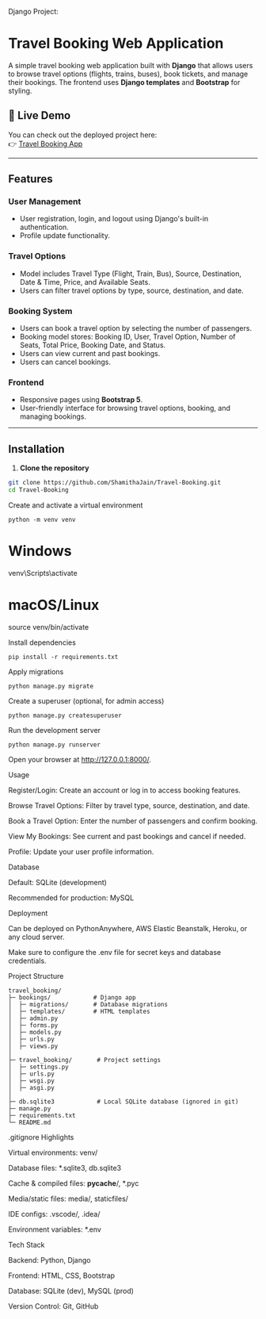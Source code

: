 Django Project:

# Travel Booking Web Application

A simple travel booking web application built with **Django** that allows users to browse travel options (flights, trains, buses), book tickets, and manage their bookings. The frontend uses **Django templates** and **Bootstrap** for styling.

## 🚀 Live Demo  
You can check out the deployed project here:  
👉 [Travel Booking App](https://shamithajain.pythonanywhere.com/)

---

## Features

### User Management
- User registration, login, and logout using Django's built-in authentication.
- Profile update functionality.

### Travel Options
- Model includes Travel Type (Flight, Train, Bus), Source, Destination, Date & Time, Price, and Available Seats.
- Users can filter travel options by type, source, destination, and date.

### Booking System
- Users can book a travel option by selecting the number of passengers.
- Booking model stores: Booking ID, User, Travel Option, Number of Seats, Total Price, Booking Date, and Status.
- Users can view current and past bookings.
- Users can cancel bookings.

### Frontend
- Responsive pages using **Bootstrap 5**.
- User-friendly interface for browsing travel options, booking, and managing bookings.

---

## Installation

1. **Clone the repository**
```bash
git clone https://github.com/ShamithaJain/Travel-Booking.git
cd Travel-Booking

```
Create and activate a virtual environment
```
python -m venv venv
```
# Windows
venv\Scripts\activate
# macOS/Linux
source venv/bin/activate

Install dependencies
```
pip install -r requirements.txt
```

Apply migrations
```
python manage.py migrate
```

Create a superuser (optional, for admin access)
```
python manage.py createsuperuser
```

Run the development server
```
python manage.py runserver
```

Open your browser at http://127.0.0.1:8000/.

Usage

Register/Login: Create an account or log in to access booking features.

Browse Travel Options: Filter by travel type, source, destination, and date.

Book a Travel Option: Enter the number of passengers and confirm booking.

View My Bookings: See current and past bookings and cancel if needed.

Profile: Update your user profile information.

Database

Default: SQLite (development)

Recommended for production: MySQL

Deployment

Can be deployed on PythonAnywhere, AWS Elastic Beanstalk, Heroku, or any cloud server.

Make sure to configure the .env file for secret keys and database credentials.

Project Structure
```
travel_booking/
├─ bookings/            # Django app
│  ├─ migrations/       # Database migrations
│  ├─ templates/        # HTML templates
│  ├─ admin.py
│  ├─ forms.py
│  ├─ models.py
│  ├─ urls.py
│  ├─ views.py
│
├─ travel_booking/       # Project settings
│  ├─ settings.py
│  ├─ urls.py
│  ├─ wsgi.py
│  ├─ asgi.py
│
├─ db.sqlite3            # Local SQLite database (ignored in git)
├─ manage.py
├─ requirements.txt
└─ README.md
```
.gitignore Highlights

Virtual environments: venv/

Database files: *.sqlite3, db.sqlite3

Cache & compiled files: __pycache__/, *.pyc

Media/static files: media/, staticfiles/

IDE configs: .vscode/, .idea/

Environment variables: *.env

Tech Stack

Backend: Python, Django

Frontend: HTML, CSS, Bootstrap

Database: SQLite (dev), MySQL (prod)

Version Control: Git, GitHub
